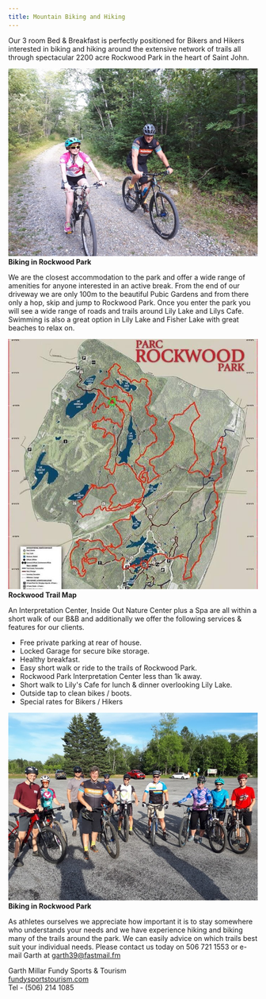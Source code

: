 ```yaml
---
title: Mountain Biking and Hiking
---
```


Our 3 room Bed & Breakfast is perfectly positioned for Bikers and Hikers interested in biking and hiking around the extensive network of trails all through spectacular 2200 acre Rockwood Park in the heart of Saint John.

![MTB](/img/mtb-2.jpg)**Biking in Rockwood Park**

 We are the closest accommodation to the park and offer a wide range of amenities for anyone interested in an active break. From the end of our driveway we are only 100m to the beautiful Pubic Gardens and from there only a hop, skip and jump to Rockwood Park. Once you enter the park you will see a wide range of roads and trails around Lily Lake and Lilys Cafe. Swimming is also a great option in Lily Lake and Fisher Lake with great beaches to relax on.

![MTB](/img/rockwood-trail-map.jpg)**Rockwood Trail Map**

 An Interpretation Center, Inside Out Nature Center plus a Spa are all within a short walk of our B&B and additionally we offer the following services & features for our clients.

 * Free private parking at rear of house.
 * Locked Garage for secure bike storage.
 * Healthy breakfast.
 * Easy short walk or ride to the trails of Rockwood Park.
 * Rockwood Park Interpretation Center less than 1k away.
 * Short walk to Lily's Cafe for lunch & dinner overlooking Lily Lake.
 * Outside tap to clean bikes / boots.
 * Special rates for Bikers / Hikers

 ![MTB](/img/mtb-1.jpg)**Biking in Rockwood Park**

As athletes ourselves we appreciate how important it is to stay somewhere who understands your needs and we have experience hiking and biking many of the trails around the park. We can easily advice on which trails best suit your individual needs. Please contact us today on 506 721 1553 or e-mail Garth at garth39@fastmail.fm 


Garth Millar
Fundy Sports & Tourism  
[fundysportstourism.com](https://fundysportstourism.com)  
Tel - (506) 214 1085

